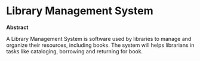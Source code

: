 # Library Management System 

**Abstract**

A Library Management System is software used by libraries to manage and organize their resources, including books. The system will helps librarians in tasks like cataloging, borrowing and returning for book.





